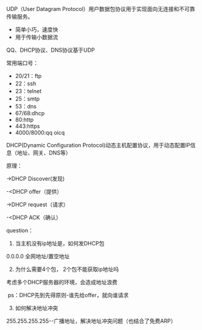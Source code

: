 UDP（User Datagram Protocol）用户数据包协议用于实现面向无连接和不可靠传输服务。

- 简单小巧，速度快
- 用于传输小数据流

QQ、DHCP协议、DNS协议基于UDP

常用端口号：

- 20/21：ftp
- 22：ssh
- 23：telnet
- 25：smtp
- 53：dns
- 67/68:dhcp
- 80:http
- 443:https
- 4000/8000:qq    oicq

DHCP(Dynamic Configuration Protocol)动态主机配置协议，用于动态配置IP信息（地址、网关、DNS等）

原理：

->DHCP Discover(发现)

-<DHCP offer（提供）

->DHCP request（请求）

-<DHCP ACK（确认）

question：

1. 当主机没有ip地址是，如何发DHCP包

0.0.0.0 全网地址/置空地址

2. 为什么需要4个包， 2个包不能获取ip地址吗

考虑多个DHCP服务器的环境，会造成地址浪费

​	ps：DHCP先到先得原则-谁先给offer，就向谁请求

3. 如何解决地址冲突

255.255.255.255--广播地址，解决地址冲突问题（也结合了免费ARP）